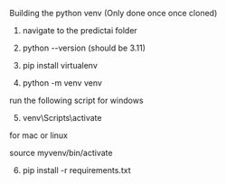 Building the python venv (Only done once once cloned)

1. navigate to the predictai folder

2. python --version  (should be 3.11)
3. pip install virtualenv
4. python -m venv venv

run the following script for windows

5. venv\Scripts\activate

for mac or linux

 source myvenv/bin/activate

6. pip install -r requirements.txt